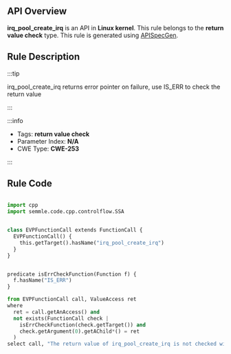 ---
---


## API Overview
**irq_pool_create_irq** is an API in **Linux kernel**. This rule belongs to the **return value check** type. This rule is generated using [APISpecGen](../../tools/APISpecGen).
## Rule Description

:::tip

irq_pool_create_irq returns error pointer on failure, use IS_ERR to check the return value

:::

:::info

- Tags: **return value check**
- Parameter Index: **N/A**
- CWE Type: **CWE-253**

:::

## Rule Code
```python

import cpp
import semmle.code.cpp.controlflow.SSA


class EVPFunctionCall extends FunctionCall {
  EVPFunctionCall() {
    this.getTarget().hasName("irq_pool_create_irq")
  }
}


predicate isErrCheckFunction(Function f) {
  f.hasName("IS_ERR") 
}

from EVPFunctionCall call, ValueAccess ret
where
  ret = call.getAnAccess() and
  not exists(FunctionCall check |
    isErrCheckFunction(check.getTarget()) and
    check.getArgument(0).getAChild*() = ret
  )
select call, "The return value of irq_pool_create_irq is not checked with IS_ERR."
    
```